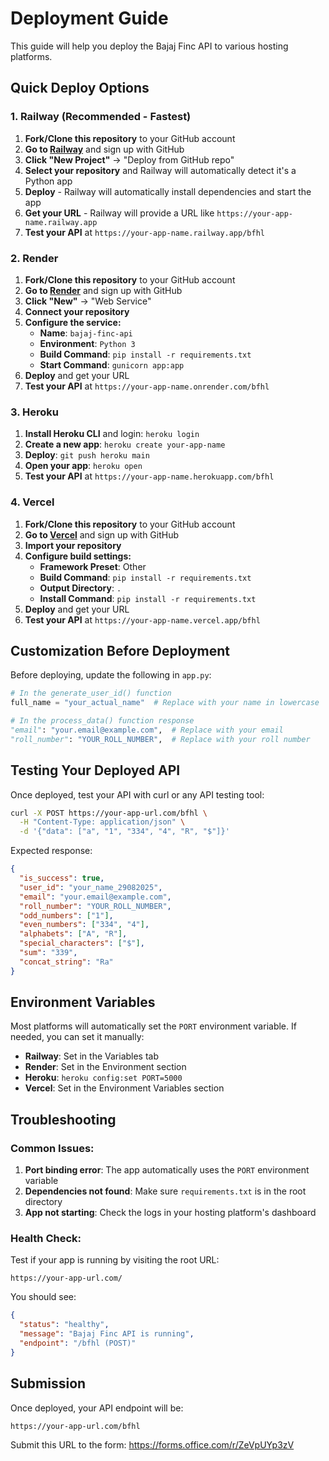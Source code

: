 # Deployment Guide

This guide will help you deploy the Bajaj Finc API to various hosting platforms.

## Quick Deploy Options

### 1. Railway (Recommended - Fastest)

1. **Fork/Clone this repository** to your GitHub account
2. **Go to [Railway](https://railway.app/)** and sign up with GitHub
3. **Click "New Project"** → "Deploy from GitHub repo"
4. **Select your repository** and Railway will automatically detect it's a Python app
5. **Deploy** - Railway will automatically install dependencies and start the app
6. **Get your URL** - Railway will provide a URL like `https://your-app-name.railway.app`
7. **Test your API** at `https://your-app-name.railway.app/bfhl`

### 2. Render

1. **Fork/Clone this repository** to your GitHub account
2. **Go to [Render](https://render.com/)** and sign up with GitHub
3. **Click "New"** → "Web Service"
4. **Connect your repository**
5. **Configure the service:**
   - **Name**: `bajaj-finc-api`
   - **Environment**: `Python 3`
   - **Build Command**: `pip install -r requirements.txt`
   - **Start Command**: `gunicorn app:app`
6. **Deploy** and get your URL
7. **Test your API** at `https://your-app-name.onrender.com/bfhl`

### 3. Heroku

1. **Install Heroku CLI** and login: `heroku login`
2. **Create a new app**: `heroku create your-app-name`
3. **Deploy**: `git push heroku main`
4. **Open your app**: `heroku open`
5. **Test your API** at `https://your-app-name.herokuapp.com/bfhl`

### 4. Vercel

1. **Fork/Clone this repository** to your GitHub account
2. **Go to [Vercel](https://vercel.com/)** and sign up with GitHub
3. **Import your repository**
4. **Configure build settings:**
   - **Framework Preset**: Other
   - **Build Command**: `pip install -r requirements.txt`
   - **Output Directory**: `.`
   - **Install Command**: `pip install -r requirements.txt`
5. **Deploy** and get your URL
6. **Test your API** at `https://your-app-name.vercel.app/bfhl`

## Customization Before Deployment

Before deploying, update the following in `app.py`:

```python
# In the generate_user_id() function
full_name = "your_actual_name"  # Replace with your name in lowercase

# In the process_data() function response
"email": "your.email@example.com",  # Replace with your email
"roll_number": "YOUR_ROLL_NUMBER",  # Replace with your roll number
```

## Testing Your Deployed API

Once deployed, test your API with curl or any API testing tool:

```bash
curl -X POST https://your-app-url.com/bfhl \
  -H "Content-Type: application/json" \
  -d '{"data": ["a", "1", "334", "4", "R", "$"]}'
```

Expected response:
```json
{
  "is_success": true,
  "user_id": "your_name_29082025",
  "email": "your.email@example.com",
  "roll_number": "YOUR_ROLL_NUMBER",
  "odd_numbers": ["1"],
  "even_numbers": ["334", "4"],
  "alphabets": ["A", "R"],
  "special_characters": ["$"],
  "sum": "339",
  "concat_string": "Ra"
}
```

## Environment Variables

Most platforms will automatically set the `PORT` environment variable. If needed, you can set it manually:

- **Railway**: Set in the Variables tab
- **Render**: Set in the Environment section
- **Heroku**: `heroku config:set PORT=5000`
- **Vercel**: Set in the Environment Variables section

## Troubleshooting

### Common Issues:

1. **Port binding error**: The app automatically uses the `PORT` environment variable
2. **Dependencies not found**: Make sure `requirements.txt` is in the root directory
3. **App not starting**: Check the logs in your hosting platform's dashboard

### Health Check:

Test if your app is running by visiting the root URL:
```
https://your-app-url.com/
```

You should see:
```json
{
  "status": "healthy",
  "message": "Bajaj Finc API is running",
  "endpoint": "/bfhl (POST)"
}
```

## Submission

Once deployed, your API endpoint will be:
```
https://your-app-url.com/bfhl
```

Submit this URL to the form: https://forms.office.com/r/ZeVpUYp3zV 
